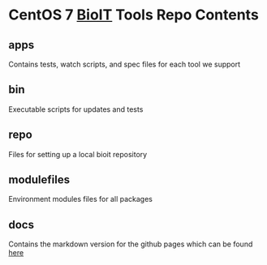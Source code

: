CentOS 7 [BioIT](https://realtimegenomics.github.io/bioit/) Tools Repo Contents
==================================
## apps
Contains tests, watch scripts, and spec files for each tool we support
## bin
Executable scripts for updates and tests
## repo
Files for setting up a local bioit repository
## modulefiles
Environment modules files for all packages
## docs
Contains the markdown version for the github pages which can be found [here](https://shanesturrock.github.io/bioit/)
